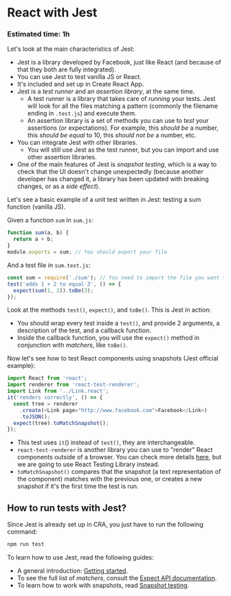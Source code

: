 # React with Jest
### Estimated time: 1h
Let's look at the main characteristics of Jest:

- Jest is a library developed by Facebook, just like React (and because of that they both are fully integrated).
- You can use Jest to test vanilla JS or React.
- It's included and set up in Create React App.
- Jest is a *test runner* and an *assertion library*, at the same time.
  - A test runner is a library that takes care of *running* your tests. Jest will look for all the files matching a pattern (commonly the filename ending in `.test.js`) and execute them.
  - An assertion library is a set of methods you can use to *test* your assertions (or expectations). For example, this *should be* a number, this *should be equal* to 10, this *should not be* a number, etc.
- You can integrate Jest with other libraries.
  - You will still use Jest as the test runner, but you can import and use other assertion libraries.
- One of the main features of Jest is *snapshot testing*, which is a way to check that the UI doesn't change unexpectedly (because another developer has changed it, a library has been updated with breaking changes, or as a *side effect*).

Let's see a basic example of a unit test written in Jest: testing a sum function (vanilla JS).

Given a function `sum` in `sum.js`:

```javascript
function sum(a, b) {
  return a + b;
}
module.exports = sum; // You should export your file
```

And a test file in `sum.test.js`:

```javascript
const sum = require('./sum'); // You need to import the file you want to test
test('adds 1 + 2 to equal 3', () => {
  expect(sum(1, 2)).toBe(3);
});
```

Look at the methods `test()`, `expect()`, and `toBe()`. This is Jest in action:

- You should wrap every test inside a `test()`, and provide 2 arguments, a description of the test, and a callback function.
- Inside the callback function, you will use the `expect()` method in conjunction with *matchers*, like `toBe()`.

Now let's see how to test React components using snapshots (Jest official example):

```javascript
import React from 'react';
import renderer from 'react-test-renderer';
import Link from '../Link.react';
it('renders correctly', () => {
  const tree = renderer
    .create(<Link page="http://www.facebook.com">Facebook</Link>)
    .toJSON();
  expect(tree).toMatchSnapshot();
});
```

- This test uses `it`() instead of `test()`, they are interchangeable.
- `react-test-renderer` is another library you can use to "render" React components outside of a browser. You can check more details [here](https://reactjs.org/docs/test-renderer.html), but we are going to use React Testing Library instead.
- `toMatchSnapshot()` compares that the snapshot (a text representation of the component) matches with the previous one, or creates a new snapshot if it's the first time the test is run.

## How to run tests with Jest?

Since Jest is already set up in CRA, you just have to run the following command:

```bash
npm run test
```

To learn how to use Jest, read the following guides:

- A general introduction: [Getting started](https://jestjs.io/docs/getting-started).
- To see the full list of *matchers*, consult the [Expect API documentation](https://jestjs.io/docs/expect).
- To learn how to work with snapshots, read [Snapshot testing](https://jestjs.io/docs/snapshot-testing).
